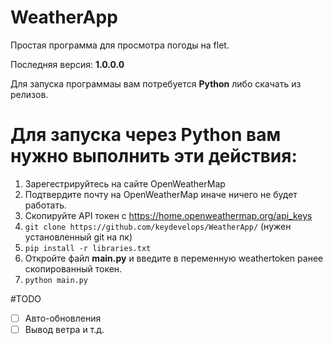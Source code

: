 # WeatherApp
Простая программа для просмотра погоды на flet.

Последняя версия: **1.0.0.0**

Для запуска программаы вам потребуется **Python** либо скачать из релизов.

# Для запуска через **Python** вам нужно выполнить эти действия:

1. Зарегестрируйтесь на сайте OpenWeatherMap
2. Подтвердите почту на OpenWeatherMap иначе ничего не будет работать.
3. Скопируйте API токен с https://home.openweathermap.org/api_keys
4. ``git clone https://github.com/keydevelops/WeatherApp/`` (нужен установленный git на пк)
6. ``pip install -r libraries.txt``
7. Откройте файл **main.py** и введите в переменную weathertoken ранее скопированный токен.
8. ``python main.py``

#TODO

- [ ] Авто-обновления
- [ ] Вывод ветра и т.д.
